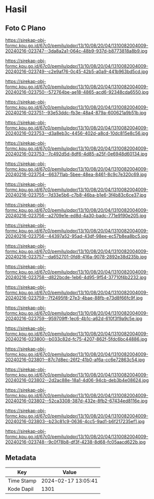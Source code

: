 # Hasil

## Foto C Plano

https://sirekap-obj-formc.kpu.go.id/67c0/pemilu/pdpr/13/10/08/20/04/1310082004009-20240216-023747--3da8a2a1-064c-48b9-937d-b8773818a8b9.jpg

https://sirekap-obj-formc.kpu.go.id/67c0/pemilu/pdpr/13/10/08/20/04/1310082004009-20240216-023749--c2e9af76-0c45-42b5-a0a9-441b963bd5cd.jpg

https://sirekap-obj-formc.kpu.go.id/67c0/pemilu/pdpr/13/10/08/20/04/1310082004009-20240216-023750--572764be-ae18-4865-acd6-92348cda6550.jpg

https://sirekap-obj-formc.kpu.go.id/67c0/pemilu/pdpr/13/10/08/20/04/1310082004009-20240216-023751--93e53ddc-fb3e-48a4-879a-600621a9b51b.jpg

https://sirekap-obj-formc.kpu.go.id/67c0/pemilu/pdpr/13/10/08/20/04/1310082004009-20240216-023753--d3a8eb3c-4456-402d-a8cd-10dc815e8c56.jpg

https://sirekap-obj-formc.kpu.go.id/67c0/pemilu/pdpr/13/10/08/20/04/1310082004009-20240216-023753--7c492d5d-8df6-4d85-a25f-0e6948d60134.jpg

https://sirekap-obj-formc.kpu.go.id/67c0/pemilu/pdpr/13/10/08/20/04/1310082004009-20240216-023754--663711ab-5bee-48ea-8461-8c9c7e320c69.jpg

https://sirekap-obj-formc.kpu.go.id/67c0/pemilu/pdpr/13/10/08/20/04/1310082004009-20240216-023755--7d33e5b6-c7b8-46ba-b1e6-3f4b83c6ce37.jpg

https://sirekap-obj-formc.kpu.go.id/67c0/pemilu/pdpr/13/10/08/20/04/1310082004009-20240216-023756--a2709e1e-ed8d-4a30-badc-771e9190e205.jpg

https://sirekap-obj-formc.kpu.go.id/67c0/pemilu/pdpr/13/10/08/20/04/1310082004009-20240216-023756--44397a52-95ad-43df-98ee-ec57b8ea8bc5.jpg

https://sirekap-obj-formc.kpu.go.id/67c0/pemilu/pdpr/13/10/08/20/04/1310082004009-20240216-023757--da652701-0fd8-416a-9078-2892e38d235b.jpg

https://sirekap-obj-formc.kpu.go.id/67c0/pemilu/pdpr/13/10/08/20/04/1310082004009-20240216-023758--d822bcde-1eb6-4d95-9f54-37710f4b2232.jpg

https://sirekap-obj-formc.kpu.go.id/67c0/pemilu/pdpr/13/10/08/20/04/1310082004009-20240216-023759--7f2495f8-27e3-4bae-88fb-e73d8f66fc9f.jpg

https://sirekap-obj-formc.kpu.go.id/67c0/pemilu/pdpr/13/10/08/20/04/1310082004009-20240216-023759--959709ff-1ec6-4b1c-a62d-610f3f9a9c5e.jpg

https://sirekap-obj-formc.kpu.go.id/67c0/pemilu/pdpr/13/10/08/20/04/1310082004009-20240216-023800--b033c82d-fc75-4207-862f-5fdc6bc44886.jpg

https://sirekap-obj-formc.kpu.go.id/67c0/pemilu/pdpr/13/10/08/20/04/1310082004009-20240216-023801--87c7d8ec-26f2-41b0-af6a-cc6e72863c54.jpg

https://sirekap-obj-formc.kpu.go.id/67c0/pemilu/pdpr/13/10/08/20/04/1310082004009-20240216-023802--2d2ac88e-18a1-4d06-94cb-deb3b4e08624.jpg

https://sirekap-obj-formc.kpu.go.id/67c0/pemilu/pdpr/13/10/08/20/04/1310082004009-20240216-023802--52ca3308-387d-432e-8fb2-67434ed8116e.jpg

https://sirekap-obj-formc.kpu.go.id/67c0/pemilu/pdpr/13/10/08/20/04/1310082004009-20240216-023803--b23c81c9-0636-4cc5-9ad1-b6f217235ef1.jpg

https://sirekap-obj-formc.kpu.go.id/67c0/pemilu/pdpr/13/10/08/20/04/1310082004009-20240216-023748--9c0f78b8-df3f-4238-8d68-fc05aacd622b.jpg


## Metadata

| Key        | Value               |
| ---------- | ------------------- |
| Time Stamp | 2024-02-17 13:05:41 |
| Kode Dapil | 1301                |



